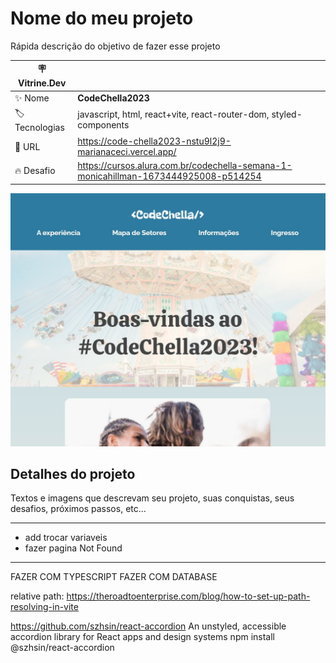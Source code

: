 # Nome do meu projeto

Rápida descrição do objetivo de fazer esse projeto

| :placard: Vitrine.Dev |     |
| -------------  | --- |
| :sparkles: Nome        | **CodeChella2023**
| :label: Tecnologias | javascript, html, react+vite, react-router-dom, styled-components
| :rocket: URL         | https://code-chella2023-nstu9l2j9-marianaceci.vercel.app/
| :fire: Desafio     | https://cursos.alura.com.br/codechella-semana-1-monicahillman-1673444925008-p514254

<!-- Inserir imagem com a #vitrinedev ao final do link -->
![](./screenshot.jpg)

## Detalhes do projeto

Textos e imagens que descrevam seu projeto, suas conquistas, seus desafios, próximos passos, etc...


*************************************************
- add trocar variaveis
- fazer pagina Not Found
*************************************************


FAZER COM TYPESCRIPT
FAZER COM DATABASE


relative path:
https://theroadtoenterprise.com/blog/how-to-set-up-path-resolving-in-vite


https://github.com/szhsin/react-accordion
An unstyled, accessible accordion library for React apps and design systems
npm install @szhsin/react-accordion